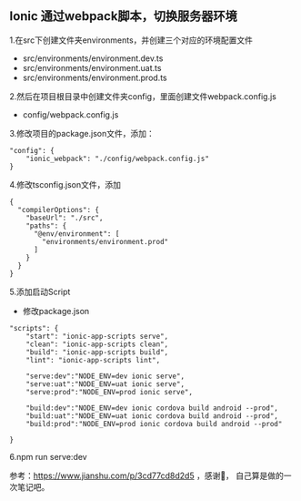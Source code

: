 
## Ionic 通过webpack脚本，切换服务器环境

1.在src下创建文件夹environments，并创建三个对应的环境配置文件

* src/environments/environment.dev.ts
* src/environments/environment.uat.ts
* src/environments/environment.prod.ts

2.然后在项目根目录中创建文件夹config，里面创建文件webpack.config.js

* config/webpack.config.js

3.修改项目的package.json文件，添加：

```
"config": {
    "ionic_webpack": "./config/webpack.config.js"
}
```

4.修改tsconfig.json文件，添加

```
{
  "compilerOptions": {
    "baseUrl": "./src",
    "paths": {
      "@env/environment": [
        "environments/environment.prod"
      ]
    }
  }
}
```

5.添加启动Script

* 修改package.json

```
"scripts": {
    "start": "ionic-app-scripts serve",
    "clean": "ionic-app-scripts clean",
    "build": "ionic-app-scripts build",
    "lint": "ionic-app-scripts lint",

    "serve:dev":"NODE_ENV=dev ionic serve",
    "serve:uat":"NODE_ENV=uat ionic serve",
    "serve:prod":"NODE_ENV=prod ionic serve",

    "build:dev":"NODE_ENV=dev ionic cordova build android --prod",
    "build:uat":"NODE_ENV=uat ionic cordova build android --prod",
    "build:prod":"NODE_ENV=prod ionic cordova build android --prod"

}
```

6.npm run serve:dev


参考：https://www.jianshu.com/p/3cd77cd8d2d5 ，感谢🙏， 自己算是做的一次笔记吧。

